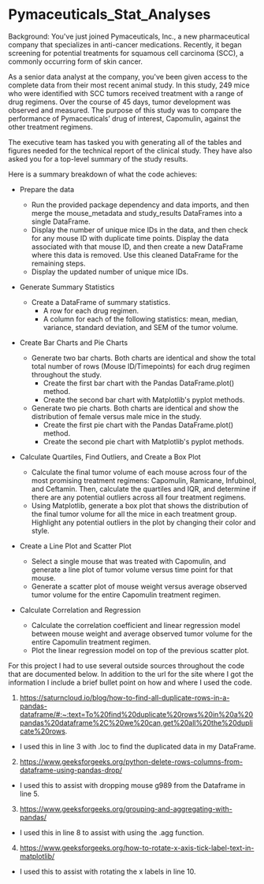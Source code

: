 # Pymaceuticals_Stat_Analyses

Background:
You've just joined Pymaceuticals, Inc., a new pharmaceutical company that specializes in anti-cancer medications. Recently, it began screening for potential treatments for squamous cell carcinoma (SCC), a commonly occurring form of skin cancer.

As a senior data analyst at the company, you've been given access to the complete data from their most recent animal study. In this study, 249 mice who were identified with SCC tumors received treatment with a range of drug regimens. Over the course of 45 days, tumor development was observed and measured. The purpose of this study was to compare the performance of Pymaceuticals’ drug of interest, Capomulin, against the other treatment regimens.

The executive team has tasked you with generating all of the tables and figures needed for the technical report of the clinical study. They have also asked you for a top-level summary of the study results. 

Here is a summary breakdown of what the code achieves:

* Prepare the data
  - Run the provided package dependency and data imports, and then merge the mouse_metadata and study_results DataFrames into a single DataFrame.
  - Display the number of unique mice IDs in the data, and then check for any mouse ID with duplicate time points. Display the data associated with that mouse ID, and then create a new DataFrame where this data is removed. Use this cleaned DataFrame for the remaining steps.
  - Display the updated number of unique mice IDs.
 
* Generate Summary Statistics
  - Create a DataFrame of summary statistics.
    - A row for each drug regimen.
    - A column for each of the following statistics: mean, median, variance, standard deviation, and SEM of the tumor volume.
   
* Create Bar Charts and Pie Charts
  - Generate two bar charts. Both charts are identical and show the total total number of rows (Mouse ID/Timepoints) for each drug regimen throughout the study.
    - Create the first bar chart with the Pandas DataFrame.plot() method.
    - Create the second bar chart with Matplotlib's pyplot methods.
  - Generate two pie charts. Both charts are identical and show the distribution of female versus male mice in the study.
    - Create the first pie chart with the Pandas DataFrame.plot() method.
    - Create the second pie chart with Matplotlib's pyplot methods.
   
* Calculate Quartiles, Find Outliers, and Create a Box Plot
  - Calculate the final tumor volume of each mouse across four of the most promising treatment regimens: Capomulin, Ramicane, Infubinol, and Ceftamin. Then, calculate the quartiles and IQR, and determine if there are any potential outliers across all four treatment regimens.
  - Using Matplotlib, generate a box plot that shows the distribution of the final tumor volume for all the mice in each treatment group. Highlight any potential outliers in the plot by changing their color and style.
 
* Create a Line Plot and Scatter Plot
  - Select a single mouse that was treated with Capomulin, and generate a line plot of tumor volume versus time point for that mouse.
  - Generate a scatter plot of mouse weight versus average observed tumor volume for the entire Capomulin treatment regimen.
 
* Calculate Correlation and Regression
  - Calculate the correlation coefficient and linear regression model between mouse weight and average observed tumor volume for the entire Capomulin treatment regimen.
  - Plot the linear regression model on top of the previous scatter plot.


For this project I had to use several outside sources throughout the code that are documented below. In addition to the url for the site where I got the information I include a brief bullet point on how and where I used the code.

1. https://saturncloud.io/blog/how-to-find-all-duplicate-rows-in-a-pandas-dataframe/#:~:text=To%20find%20duplicate%20rows%20in%20a%20pandas%20dataframe%2C%20we%20can,get%20all%20the%20duplicate%20rows.
  - I used this in line 3 with .loc to find the duplicated data in my DataFrame.

2. https://www.geeksforgeeks.org/python-delete-rows-columns-from-dataframe-using-pandas-drop/
  - I used this to assist with dropping mouse g989 from the Dataframe in line 5.

3. https://www.geeksforgeeks.org/grouping-and-aggregating-with-pandas/
  - I used this in line 8 to assist with using the .agg function.

4. https://www.geeksforgeeks.org/how-to-rotate-x-axis-tick-label-text-in-matplotlib/
  - I used this to assist with rotating the x labels in line 10. 
